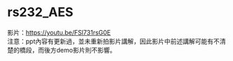 # rs232_AES
影片：https://youtu.be/FSl731rsG0E  
注意：ppt內容有更新過，並未重新拍影片講解，因此影片中前述講解可能有不清楚的橋段，而後方demo影片則不影響。
